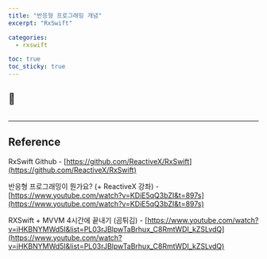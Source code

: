 ```yaml
---
title: "반응형 프로그래밍 개념"
excerpt: "RxSwift"

categories:
  - rxswift

toc: true
toc_sticky: true
---
```


## 🔷

```swift

```

---

<!-- 🔶 🔷 📌 🔑 👉 -->

## Reference

RxSwift Github - [https://github.com/ReactiveX/RxSwift](https://github.com/ReactiveX/RxSwift)

반응형 프로그래밍이 뭔가요? (+ ReactiveX 강좌) - [https://www.youtube.com/watch?v=KDiE5qQ3bZI&t=897s](https://www.youtube.com/watch?v=KDiE5qQ3bZI&t=897s)

RXSwift + MVVM 4시간에 끝내기 (곰튀김) - [https://www.youtube.com/watch?v=iHKBNYMWd5I&list=PL03rJBlpwTaBrhux_C8RmtWDI_kZSLvdQ](https://www.youtube.com/watch?v=iHKBNYMWd5I&list=PL03rJBlpwTaBrhux_C8RmtWDI_kZSLvdQ)
